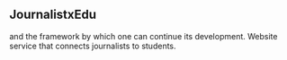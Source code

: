 
## JournalistxEdu
and the framework by which one can continue its development.
Website service that connects journalists to students.

